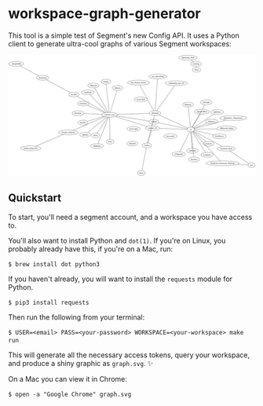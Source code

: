 
# workspace-graph-generator

This tool is a simple test of Segment's new Config API. It uses a Python
client to generate ultra-cool graphs of various Segment workspaces:

![](./images/graph.svg)

## Quickstart

To start, you'll need a segment account, and a workspace you have access to.

You'll also want to install Python and `dot(1)`. If you're on Linux, you probably already
have this, if you're on a Mac, run:

```shell
$ brew install dot python3
```

If you haven't already, you will want to install the `requests` module for Python.

```shell
$ pip3 install requests
```

Then run the following from your terminal:

```
$ USER=<email> PASS=<your-password> WORKSPACE=<your-workspace> make run
```

This will generate all the necessary access tokens, query your workspace, and
produce a shiny graphic as `graph.svg`. :sparkles:

On a Mac you can view it in Chrome:

```shell
$ open -a "Google Chrome" graph.svg
```

